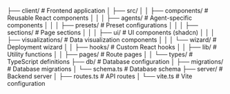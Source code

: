 ├── client/                 # Frontend application
│   ├── src/
│   │   ├── components/    # Reusable React components
│   │   │   ├── agents/    # Agent-specific components
│   │   │   ├── presets/   # Preset configurations
│   │   │   ├── sections/  # Page sections
│   │   │   ├── ui/        # UI components (shadcn)
│   │   │   ├── visualizations/  # Data visualization components
│   │   │   └── wizard/    # Deployment wizard
│   │   ├── hooks/         # Custom React hooks
│   │   ├── lib/          # Utility functions
│   │   ├── pages/        # Route pages
│   │   └── types/        # TypeScript definitions
├── db/                    # Database configuration
│   ├── migrations/       # Database migrations
│   └── schema.ts         # Database schema
├── server/               # Backend server
│   ├── routes.ts         # API routes
│   └── vite.ts          # Vite configuration